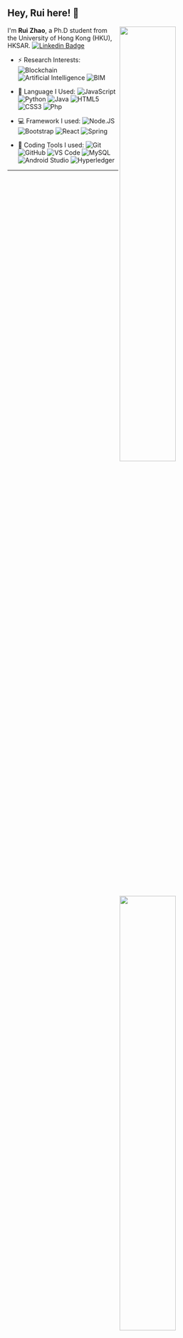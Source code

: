 
## Hey, Rui here! :wave: 

[<img align="right" width="50%" src="https://github-readme-stats.vercel.app/api?username=jeremyRZ&show_icons=true&theme=tokyonight">](https://metrics.lecoq.io/jeremyRZ?template=classic)

I'm **Rui** **Zhao**, a Ph.D student from the University of Hong Kong (HKU), HKSAR. [![Linkedin Badge](https://img.shields.io/badge/-RuiZhao-blue?style=plastic&logo=Linkedin&logoColor=white&link=https://www.linkedin.com/in/ruizhaohku/)](https://www.linkedin.com/in/ruizhaohku/)


-   ⚡️ Research Interests: 
    ![Blockchain](https://img.shields.io/badge/-Blockchain-lightgrey)
    ![Artificial Intelligence](https://img.shields.io/badge/-Artificial%20Intelligence-blue)
    ![BIM](https://img.shields.io/badge/-BIM-orange)

    
-   🚀 Language I Used: 
    ![JavaScript](https://img.shields.io/badge/-JavaScript-black?style=plastic&logo=javascript)
    ![Python](https://img.shields.io/badge/-Python-8fcfd1?style=plastic&logo=Python)
    ![Java](https://img.shields.io/badge/-Java-007396?style=plastic&logo=Java)
    ![HTML5](https://img.shields.io/badge/-HTML5-E34F26?style=plastic&logo=html5&logoColor=white)
    ![CSS3](https://img.shields.io/badge/-CSS3-1572B6?style=plastic&logo=css3)
    ![Php](https://img.shields.io/badge/-php-394989?style=plastic&logo=php)

[<img align="right" width="50%" src="https://github-readme-stats.vercel.app/api/top-langs/?username=anuraghazra&layout=compact&theme=tokyonight">](https://metrics.lecoq.io/jeremyRZ?template=classic)

-   💻 Framework I used: 
    ![Node.JS](https://img.shields.io/badge/-Node.JS-black?style=plastic&logo=Node.js) 
    ![Bootstrap](https://img.shields.io/badge/-Bootstrap-563D7C?style=plastic&logo=bootstrap)
    ![React](https://img.shields.io/badge/-React-61DAFB?style=plastic&logo=React)
    ![Spring](https://img.shields.io/badge/-Spring-6DB33F?style=plastic&logo=Spring)

-   :trident: Coding Tools I used:
    ![Git](https://img.shields.io/badge/-Git-black?style=plastic&logo=git)
    ![GitHub](https://img.shields.io/badge/-GitHub-181717?style=plastic&logo=github)
    ![VS Code](https://img.shields.io/badge/-VS%20Code-007ACC?style=plastic&logo=visual-studio-code)
    ![MySQL](https://img.shields.io/badge/-MySQL-4479A1?style=plastic&logo=MySQL&logoColor=white)
    ![Android Studio](https://img.shields.io/badge/-Android%20Studio-3DDC84?style=plastic&logo=Android%20Studio)
    ![Hyperledger](https://img.shields.io/badge/-Hyperledger-2F3134?style=plastic&logo=Hyperledger)
---
